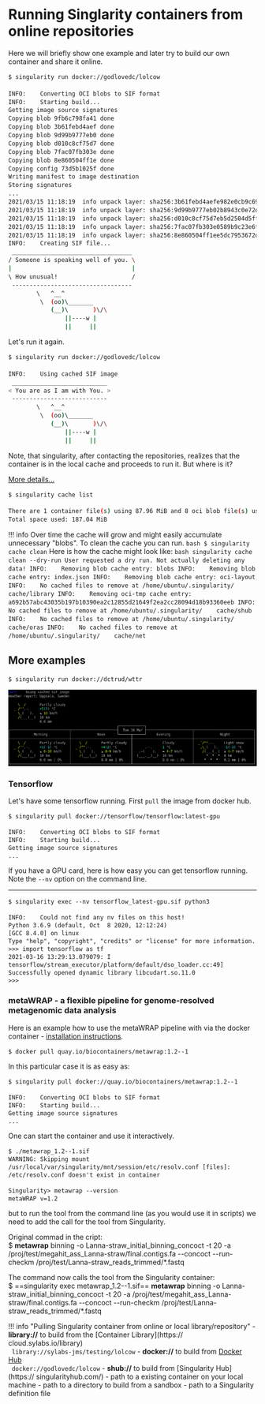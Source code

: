 # Running Singlarity containers from online repositories

Here we will briefly show one example and later try to build our own container and share it online.

``` bash
$ singularity run docker://godlovedc/lolcow

INFO:    Converting OCI blobs to SIF format
INFO:    Starting build...
Getting image source signatures
Copying blob 9fb6c798fa41 done  
Copying blob 3b61febd4aef done  
Copying blob 9d99b9777eb0 done  
Copying blob d010c8cf75d7 done  
Copying blob 7fac07fb303e done  
Copying blob 8e860504ff1e done  
Copying config 73d5b1025f done  
Writing manifest to image destination
Storing signatures
...
2021/03/15 11:18:19  info unpack layer: sha256:3b61febd4aefe982e0cb9c696d415137384d1a01052b50a85aae46439e15e49a
2021/03/15 11:18:19  info unpack layer: sha256:9d99b9777eb02b8943c0e72d7a7baec5c782f8fd976825c9d3fb48b3101aacc2
2021/03/15 11:18:19  info unpack layer: sha256:d010c8cf75d7eb5d2504d5ffa0d19696e8d745a457dd8d28ec6dd41d3763617e
2021/03/15 11:18:19  info unpack layer: sha256:7fac07fb303e0589b9c23e6f49d5dc1ff9d6f3c8c88cabe768b430bdb47f03a9
2021/03/15 11:18:19  info unpack layer: sha256:8e860504ff1ee5dc7953672d128ce1e4aa4d8e3716eb39fe710b849c64b20945
INFO:    Creating SIF file...
 __________________________________
/ Someone is speaking well of you. \
|                                  |
\ How unusual!                     /
 ----------------------------------
        \   ^__^
         \  (oo)\_______
            (__)\       )\/\
                ||----w |
                ||     ||
```

Let's run it again.
``` bash
$ singularity run docker://godlovedc/lolcow

INFO:    Using cached SIF image
 ___________________________
< You are as I am with You. >
 ---------------------------
        \   ^__^
         \  (oo)\_______
            (__)\       )\/\
                ||----w |
                ||     ||
```
Note, that singularity, after contacting the repositories, realizes that the container is in the local cache and proceeds to run it. But where is it?

[More details...](https://sylabs.io/guides/3.7/user-guide/singularity_and_docker.html)

``` bash
$ singularity cache list

There are 1 container file(s) using 87.96 MiB and 8 oci blob file(s) using 99.09 MiB of space
Total space used: 187.04 MiB
```
!!! info
    Over time the cache will grow and might easily accumulate unnecessary "blobs". To clean the cache you can run.
    ``` bash
    $ singularity cache clean
    ```
    Here is how the cache might look like:
    ``` bash
    singularity cache clean --dry-run
    User requested a dry run. Not actually deleting any data!
    INFO:    Removing blob cache entry: blobs
    INFO:    Removing blob cache entry: index.json
    INFO:    Removing blob cache entry: oci-layout
    INFO:    No cached files to remove at /home/ubuntu/.singularity/    cache/library
    INFO:    Removing oci-tmp cache entry:     a692b57abc43035b197b10390ea2c12855d21649f2ea2cc28094d18b93360eeb
    INFO:    No cached files to remove at /home/ubuntu/.singularity/    cache/shub
    INFO:    No cached files to remove at /home/ubuntu/.singularity/    cache/oras
    INFO:    No cached files to remove at /home/ubuntu/.singularity/    cache/net
    ```

## More examples

```
$ singularity run docker://dctrud/wttr
```
![output](images/wttr.png)

### Tensorflow 
Let's have some tensorflow running. First `pull` the image from docker hub.

```
$ singularity pull docker://tensorflow/tensorflow:latest-gpu

INFO:    Converting OCI blobs to SIF format
INFO:    Starting build...
Getting image source signatures
...
```

If you have a GPU card, here is how easy you can get tensorflow running. Note the `--nv` option on the command line.

---

```
$ singularity exec --nv tensorflow_latest-gpu.sif python3

INFO:    Could not find any nv files on this host!
Python 3.6.9 (default, Oct  8 2020, 12:12:24) 
[GCC 8.4.0] on linux
Type "help", "copyright", "credits" or "license" for more information.
>>> import tensorflow as tf
2021-03-16 13:29:13.079079: I tensorflow/stream_executor/platform/default/dso_loader.cc:49] Successfully opened dynamic library libcudart.so.11.0
>>>
```

### metaWRAP - a flexible pipeline for genome-resolved metagenomic data analysis

Here is an example how to use the metaWRAP pipeline with via the docker container - [installation instructions](https://github.com/bxlab/metaWRAP#docker-installation).

```
$ docker pull quay.io/biocontainers/metawrap:1.2--1
```
In this particular case it is as easy as:

```
$ singularity pull docker://quay.io/biocontainers/metawrap:1.2--1

INFO:    Converting OCI blobs to SIF format
INFO:    Starting build...
Getting image source signatures
...
```

One can start the container and use it interactively.

```
$ ./metawrap_1.2--1.sif
WARNING: Skipping mount /usr/local/var/singularity/mnt/session/etc/resolv.conf [files]: /etc/resolv.conf doesn't exist in container

Singularity> metawrap --version
metaWRAP v=1.2
```

but to run the tool from the command line (as you would use it in scripts) we need to add the call for the tool from Singularity.

Original commad in the cript:  
$ **metawrap** binning -o Lanna-straw_initial_binning_concoct -t 20 -a /proj/test/megahit_ass_Lanna-straw/final.contigs.fa --concoct --run-checkm /proj/test/Lanna-straw_reads_trimmed/*.fastq

The command now calls the tool from the Singularity container:  
$ ==singularity exec metawrap_1.2--1.sif== **metawrap** binning -o Lanna-straw_initial_binning_concoct -t 20 -a /proj/test/megahit_ass_Lanna-straw/final.contigs.fa --concoct --run-checkm /proj/test/Lanna-straw_reads_trimmed/*.fastq



!!! info "Pulling Singularity container from online or local library/repository"
    - **library://** to build from the [Container Library](https://    cloud.sylabs.io/library)  
    ` library://sylabs-jms/testing/lolcow`
    - **docker://** to build from [Docker Hub](https://hub.docker.com/    )  
    ` docker://godlovedc/lolcow`
    - **shub://** to build from [Singularity Hub](https://    singularityhub.com/)
    - path to a existing container on your local machine
    - path to a directory to build from a sandbox
    - path to a Singularity definition file

